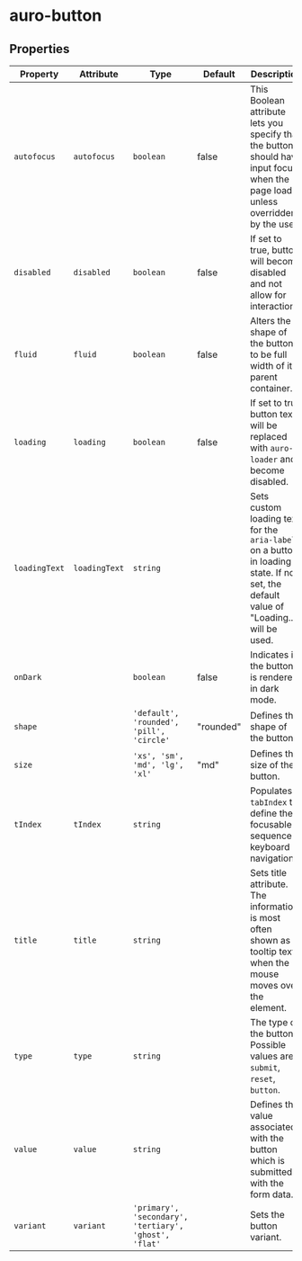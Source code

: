 # auro-button

## Properties

| Property      | Attribute     | Type                                             | Default   | Description                                      |
|---------------|---------------|--------------------------------------------------|-----------|--------------------------------------------------|
| `autofocus`   | `autofocus`   | `boolean`                                        | false     | This Boolean attribute lets you specify that the button should have input focus when the page loads, unless overridden by the user. |
| `disabled`    | `disabled`    | `boolean`                                        | false     | If set to true, button will become disabled and not allow for interactions. |
| `fluid`       | `fluid`       | `boolean`                                        | false     | Alters the shape of the button to be full width of its parent container. |
| `loading`     | `loading`     | `boolean`                                        | false     | If set to true button text will be replaced with `auro-loader` and become disabled. |
| `loadingText` | `loadingText` | `string`                                         |           | Sets custom loading text for the `aria-label` on a button in loading state. If not set, the default value of "Loading..." will be used. |
| `onDark`      |               | `boolean`                                        | false     | Indicates if the button is rendered in dark mode. |
| `shape`       |               | `'default', 'rounded', 'pill', 'circle'`         | "rounded" | Defines the shape of the button.                 |
| `size`        |               | `'xs', 'sm', 'md', 'lg', 'xl'`                   | "md"      | Defines the size of the button.                  |
| `tIndex`      | `tIndex`      | `string`                                         |           | Populates `tabIndex` to define the focusable sequence in keyboard navigation. |
| `title`       | `title`       | `string`                                         |           | Sets title attribute. The information is most often shown as a tooltip text when the mouse moves over the element. |
| `type`        | `type`        | `string`                                         |           | The type of the button. Possible values are: `submit`, `reset`, `button`. |
| `value`       | `value`       | `string`                                         |           | Defines the value associated with the button which is submitted with the form data. |
| `variant`     | `variant`     | `'primary', 'secondary', 'tertiary', 'ghost', 'flat'` |           | Sets the button variant.                         |
